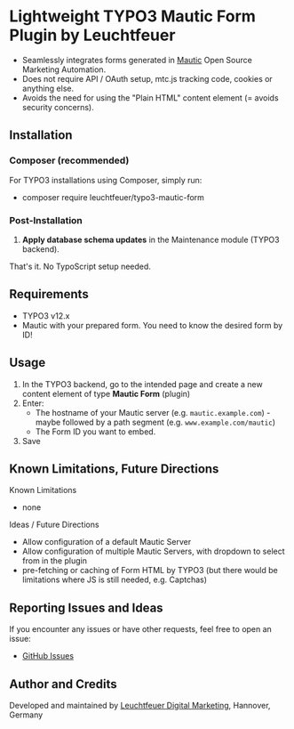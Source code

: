 # Lightweight TYPO3 Mautic Form Plugin by Leuchtfeuer

* Seamlessly integrates forms generated in [Mautic](https://mautic.org) Open Source Marketing Automation. 
* Does not require API / OAuth setup, mtc.js tracking code, cookies or anything else.
* Avoids the need for using the "Plain HTML" content element (= avoids security concerns).



## Installation
### Composer (recommended)
For TYPO3 installations using Composer, simply run:

- composer require leuchtfeuer/typo3-mautic-form

### Post-Installation
1. **Apply database schema updates** in the Maintenance module (TYPO3 backend).

That's it. No TypoScript setup needed.

## Requirements
* TYPO3 v12.x
* Mautic with your prepared form. You need to know the desired form by ID!

## Usage
1. In the TYPO3 backend, go to the intended page and create a new content element of type **Mautic Form** (plugin)
2. Enter:
    * The hostname of your Mautic server (e.g. `mautic.example.com`) - maybe followed by a path segment (e.g. `www.example.com/mautic`)
    * The Form ID you want to embed.
3. Save


## Known Limitations, Future Directions
Known Limitations

* none

Ideas / Future Directions

* Allow configuration of a default Mautic Server 
* Allow configuration of multiple Mautic Servers, with dropdown to select from in the plugin
* pre-fetching or caching of Form HTML by TYPO3 (but there would be limitations where JS is still needed, e.g. Captchas)


## Reporting Issues and Ideas
If you encounter any issues or have other requests, feel free to open an issue:

- [GitHub Issues](https://github.com/Leuchtfeuer/typo3-mautic-form/issues)

## Author and Credits
Developed and maintained by [Leuchtfeuer Digital Marketing](https://Leuchtfeuer.com/typo3-cms), Hannover, Germany